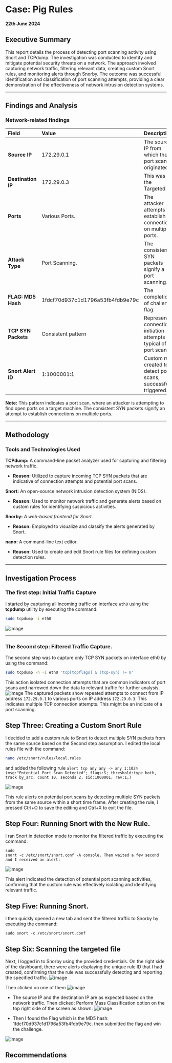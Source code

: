 
# Case: Pig Rules
**22th June 2024**

## Executive Summary
This report details the process of detecting port scanning activity using Snort and TCPdump. The investigation was conducted to identify and mitigate potential security threats on a network. The approach involved capturing network traffic, filtering relevant data, creating custom Snort rules, and monitoring alerts through Snorby. The outcome was successful identification and classification of port scanning attempts, providing a clear demonstration of the effectiveness of network intrusion detection systems.


---

## Findings and Analysis

### **Network-related findings**
| **Field**               | **Value**               | **Description**                                            |
|:------------------------|:------------------------|:------------------------------------------------------------|
| **Source IP**            | 172.29.0.1              | The source IP from which the port scan originated.           |
| **Destination IP**       | 172.29.0.3              | This was the Targeted IP.                                     |
| **Ports**                | Various Ports.           | The attacker attempts to establish connections on multiple ports. |
| **Attack Type**          | Port Scanning.           | The consistent SYN packets signify a port scanning.            |
| **FLAG: MD5 Hash**       | 1fdcf70d937c1d1796a53fb4fdb9e79c | The completion of challenge flag.                             |
| **TCP SYN Packets**      | Consistent pattern       | Represents connection initiation attempts typical of port scans. |
| **Snort Alert ID**       | 1:1000001:1              | Custom rule created to detect port scans, successfully triggered. |

**Note:** This pattern indicates a port scan, where an attacker is attempting to find open ports on a target machine. The consistent SYN packets signify an attempt to establish connections on multiple ports.


---

## Methodology

### Tools and Technologies Used
**TCPdump:** A command-line packet analyzer used for capturing and filtering network traffic.

- **Reason:** Utilized to capture incoming TCP SYN packets that are indicative of connection attempts and potential port scans.

**Snort:** An open-source network intrusion detection system (NIDS).

- **Reason:** Used to monitor network traffic and generate alerts based on custom rules for identifying suspicious activities.

**Snorby:** *A web-based frontend for Snort.*

- **Reason:** Employed to visualize and classify the alerts generated by Snort.

**nano:** A command-line text editor.

- **Reason:** Used to create and edit Snort rule files for defining custom detection rules.

---

## Investigation Process

### The first step: Initial Traffic Capture
I started by capturing all incoming traffic on interface `eth0` using the **tcpdump** utility by executing the command:

```bash
sudo tcpdump -i eth0
```
![image](https://github.com/user-attachments/assets/fc1104a1-9977-476c-95cf-6a19c24a0eb5)

---

### The Second step: Filtered Traffic Capture.

The second step was to capture only TCP SYN packets on interface eth0 by using the command: 
```bash
sudo tcpdump -n -i eth0 'tcp[tcpflags] & (tcp-syn) != 0'
```
This action isolated connection 
attempts that are common indicators of port scans and narrowed down the data to relevant 
traffic for further analysis.
![image](https://github.com/user-attachments/assets/7039d0fd-69a7-40f8-a109-779330590944)
The captured packets show repeated attempts to connect from IP address `172.29.0.1` to various 
ports on IP address `172.29.0.3`. This indicates multiple TCP connection attempts. This might be 
an indicate of a port scanning.

## Step Three: Creating a Custom Snort Rule

I decided to add a custom rule to Snort to detect multiple SYN packets from the same source based on the Second step assumption. I edited the local rules file with the command:  
```bash
nano /etc/snort/rules/local.rules
```
and added the following rule `alert tcp any any -> any 1:1024 (msg:"Potential Port Scan Detected"; flags:S; threshold:type both, track by_src, count 10, seconds 2; sid:1000001; rev:1;)`

![image](https://github.com/user-attachments/assets/4b905ba6-ac30-4364-b2fe-5cae469a54b9)

This rule alerts on potential port scans by detecting multiple SYN packets from the same source 
within a short time frame. After creating the rule, I pressed Ctrl+O to save the editing and 
Ctrl+X to exit the file.

## Step Four: Running Snort with the New Rule. 

I ran Snort in detection mode to monitor the filtered traffic by executing the command: 
```
sudo 
snort -c /etc/snort/snort.conf -A console. Then waited a few second and I received an alert:
```
![image](https://github.com/user-attachments/assets/28f26ca6-d6eb-4d79-b467-b58dc0d23d66)

This alert indicated the detection of potential port scanning activities, confirming that the custom 
rule was effectively isolating and identifying relevant traffic.

## Step Five: Running Snort. 

I then quickly opened a new tab and sent the filtered traffic to Snorby by executing the 
command: 
```
sudo snort -c /etc/snort/snort.conf
```

## Step Six: Scanning the targeted file 

Next, I logged in to Snorby using the provided credentials. On the right side of the dashboard, 
there were alerts displaying the unique rule ID that I had created, confirming that the rule was 
successfully detecting and reporting the specified traffic.
![image](https://github.com/user-attachments/assets/4fad5491-a5f7-49f9-aeb5-d846d7c63e97)

Then clicked on one of them
![image](https://github.com/user-attachments/assets/fe9a8099-28d6-4a7a-880d-45665ce1dc69)

- The source IP and the destination IP are as expected based on the network traffic. Then clicked: 
Perform Mass Classification option on the top right side of the screen as shown:
![image](https://github.com/user-attachments/assets/ae0ac865-c5df-4de9-9ece-9bab5e5c0f59)

- Then I found the Flag which is the MD5 hash: 1fdcf70d937c1d1796a53fb4fdb9e79c. then 
submitted the flag and win the challenge. 

![image](https://github.com/user-attachments/assets/d611f446-e989-45a7-b787-1fc375860c52)

## Recommendations









